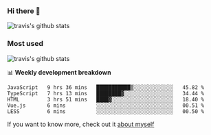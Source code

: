 ### Hi there 👋

<!--
**HondryTravis/HondryTravis** is a ✨ _special_ ✨ repository because its `README.md` (this file) appears on your GitHub profile.

Here are some ideas to get you started:

- 🔭 I’m currently working on ...
- 🌱 I’m currently learning ...
- 👯 I’m looking to collaborate on ...
- 🤔 I’m looking for help with ...
- 💬 Ask me about ...
- 📫 How to reach me: ...
- 😄 Pronouns: ...
- ⚡ Fun fact: ...
-->

![travis's github stats](https://github-readme-stats.vercel.app/api?username=HondryTravis&hide=stars)
### Most used
![travis's github stats](https://github-readme-stats.anuraghazra1.vercel.app/api/top-langs/?username=HondryTravis&layout=compact&hide_title=true)

📊 **Weekly development breakdown**

<!--START_SECTION:waka-->
```text
JavaScript   9 hrs 36 mins   ███████████▒░░░░░░░░░░░░░   45.82 % 
TypeScript   7 hrs 13 mins   ████████▓░░░░░░░░░░░░░░░░   34.44 % 
HTML         3 hrs 51 mins   ████▓░░░░░░░░░░░░░░░░░░░░   18.40 % 
Vue.js       6 mins          ░░░░░░░░░░░░░░░░░░░░░░░░░   00.51 % 
LESS         6 mins          ░░░░░░░░░░░░░░░░░░░░░░░░░   00.50 % 
```
<!--END_SECTION:waka-->

If you want to know more, check out it [about myself](https://hondrytravis.github.io/)
